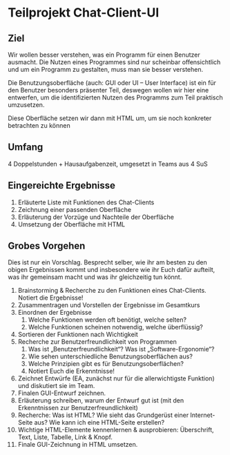 # Teilprojekt Chat-Client-UI
## Ziel
Wir wollen besser verstehen, was ein Programm für einen Benutzer ausmacht. Die Nutzen eines Programmes sind nur scheinbar offensichtlich und um ein Programm zu gestalten, muss man sie besser verstehen.

Die Benutzungsoberfläche (auch: GUI oder UI – User Interface) ist ein für den Benutzer besonders präsenter Teil, deswegen wollen wir hier eine entwerfen, um die identifizierten Nutzen des Programms zum Teil praktisch umzusetzen.

Diese Oberfläche setzen wir dann mit HTML um, um sie noch konkreter betrachten zu können

## Umfang
4 Doppelstunden + Hausaufgabenzeit, umgesetzt in Teams aus 4 SuS

## Eingereichte Ergebnisse
1. Erläuterte Liste mit Funktionen des Chat-Clients
2. Zeichnung einer passenden Oberfläche
3. Erläuterung der Vorzüge und Nachteile der Oberfläche
4. Umsetzung der Oberfläche mit HTML

## Grobes Vorgehen
Dies ist nur ein Vorschlag. Besprecht selber, wie ihr am besten zu den obigen Ergebnissen kommt und insbesondere wie ihr Euch dafür aufteilt, was ihr gemeinsam macht und was ihr gleichzeitig tun könnt.

1. Brainstorming & Recherche zu den Funktionen eines Chat-Clients. Notiert die Ergebnisse!
2. Zusammentragen und Vorstellen der Ergebnisse im Gesamtkurs
3. Einordnen der Ergebnisse
    1. Welche Funktionen werden oft benötigt, welche selten?
    2. Welche Funktionen scheinen notwendig, welche überflüssig?
4. Sortieren der Funktionen nach Wichtigkeit
5. Recherche zur Benutzerfreundlichkeit von Programmen
    1. Was ist „Benutzerfreundlichkeit“? Was ist „Software-Ergonomie“?
    2. Wie sehen unterschiedliche Benutzungsoberflächen aus?
    3. Welche Prinzipien gibt es für Benutzungsoberflächen?
    4. Notiert Euch die Erkenntnisse!
6. Zeichnet Entwürfe (EA, zunächst nur für die allerwichtigste Funktion) und diskutiert sie im Team.
7. Finalen GUI-Entwurf zeichnen.
8. Erläuterung schreiben, warum der Entwurf gut ist (mit den Erkenntnissen zur Benutzerfreundlichkeit)
9. Recherche: Was ist HTML? Wie sieht das Grundgerüst einer Internet-Seite aus? Wie kann ich eine HTML-Seite erstellen?
10. Wichtige HTML-Elemente kennenlernen & ausprobieren: Überschrift, Text, Liste, Tabelle, Link & Knopf.
11.	Finale GUI-Zeichnung in HTML umsetzen.
